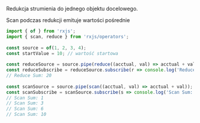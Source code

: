 Redukcja strumienia do jednego objektu docelowego.

Scan podczas redukcji emituje wartości pośrednie

```javascript
import { of } from 'rxjs';
import { scan, reduce } from 'rxjs/operators';
 
const source = of(1, 2, 3, 4);
const startValue = 10; // wartość startowa
 
const reduceSource = source.pipe(reduce((acctual, val) => acctual + val, startValue));
const reduceSubscribe = reduceSource.subscribe(r => console.log('Reduce Sum:', r));
// Reduce Sum: 20
 
const scanSource = source.pipe(scan((acctual, val) => acctual + val));
const scanSubscribe = scanSource.subscribe(s => console.log('Scan Sum:', s));
// Scan Sum: 1
// Scan Sum: 3
// Scan Sum: 6
// Scan Sum: 10
```
